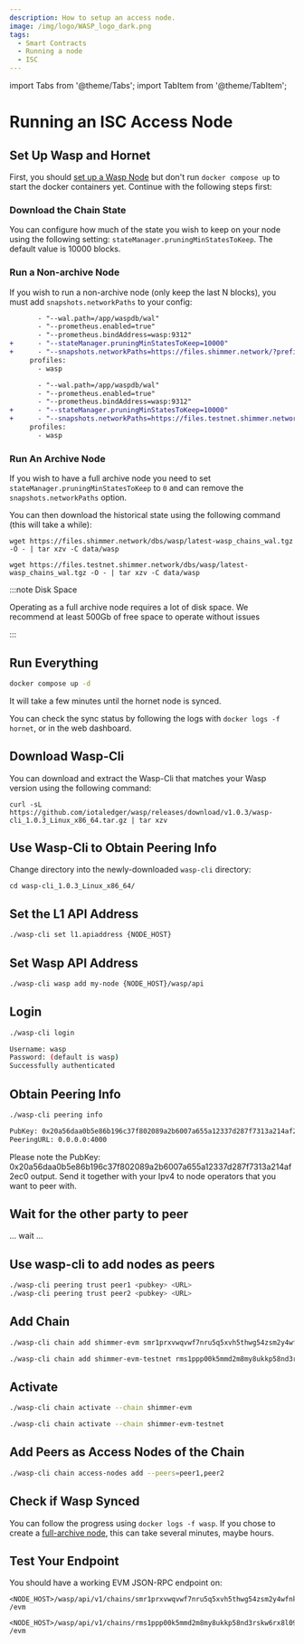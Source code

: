 ```yaml
---
description: How to setup an access node.
image: /img/logo/WASP_logo_dark.png
tags:
  - Smart Contracts
  - Running a node
  - ISC
---
```


import Tabs from '@theme/Tabs';
import TabItem from '@theme/TabItem';

# Running an ISC Access Node

## Set Up Wasp and Hornet

First, you should [set up a  Wasp Node](./running-a-node.md) but don't run `docker compose up` to start the docker containers yet. Continue with the following steps first:

### Download the Chain State

You can configure how much of the state you wish to keep on your node using the following setting: `stateManager.pruningMinStatesToKeep`. The default value is 10000 blocks.

### Run a Non-archive Node

If you wish to run a non-archive node (only keep the last N blocks), you must add `snapshots.networkPaths` to your config:

<Tabs groupId="network" queryString>
<TabItem value="shimmer" label="ShimmerEVM">

```diff docker-compose.yml
       - "--wal.path=/app/waspdb/wal"
       - "--prometheus.enabled=true"
       - "--prometheus.bindAddress=wasp:9312"
+      - "--stateManager.pruningMinStatesToKeep=10000"
+      - "--snapshots.networkPaths=https://files.shimmer.network/?prefix=wasp_snapshots/smr1prxvwqvwf7nru5q5xvh5thwg54zsm2y4wfnk6yk56hj3exxkg92mx20wl3s/"
     profiles:
       - wasp
```

</TabItem>
<TabItem value="shimmer_testnet" label="ShimmerEVM Testnet">

```diff docker-compose.yml
       - "--wal.path=/app/waspdb/wal"
       - "--prometheus.enabled=true"
       - "--prometheus.bindAddress=wasp:9312"
+      - "--stateManager.pruningMinStatesToKeep=10000"
+      - "--snapshots.networkPaths=https://files.testnet.shimmer.network/?prefix=wasp_snapshots/rms1ppp00k5mmd2m8my8ukkp58nd3rskw6rx8l09aj35984k74uuc5u2cywn3ex/"
     profiles:
       - wasp
```

</TabItem>
</Tabs>

### Run An Archive Node

If you wish to have a full archive node you need to set `stateManager.pruningMinStatesToKeep` to `0` and can remove the `snapshots.networkPaths` option. 

You can then download the historical state using the following command (this will take a while):


<Tabs groupId="network" queryString>
<TabItem value="shimmer" label="ShimmerEVM">

```
wget https://files.shimmer.network/dbs/wasp/latest-wasp_chains_wal.tgz -O - | tar xzv -C data/wasp
```

</TabItem>
<TabItem value="shimmer_testnet" label="ShimmerEVM Testnet">

```
wget https://files.testnet.shimmer.network/dbs/wasp/latest-wasp_chains_wal.tgz -O - | tar xzv -C data/wasp
```

</TabItem>
</Tabs>

:::note Disk Space

Operating as a full archive node requires a lot of disk space. We recommend at least 500Gb of free space to operate without issues

:::

## Run Everything

```sh
docker compose up -d
```

It will take a few minutes until the hornet node is synced.

You can check the sync status by following the logs with `docker logs -f hornet`, or in the web dashboard.

## Download Wasp-Cli

You can download and extract the Wasp-Cli that matches your Wasp version using the following command:

```
curl -sL https://github.com/iotaledger/wasp/releases/download/v1.0.3/wasp-cli_1.0.3_Linux_x86_64.tar.gz | tar xzv
```

## Use Wasp-Cli to Obtain Peering Info

Change directory into the newly-downloaded `wasp-cli` directory:

```
cd wasp-cli_1.0.3_Linux_x86_64/
```

## Set the L1 API Address

```sh
./wasp-cli set l1.apiaddress {NODE_HOST}
```

## Set Wasp API Address

```sh
./wasp-cli wasp add my-node {NODE_HOST}/wasp/api
```

## Login

```sh
./wasp-cli login
```
```sh Output
Username: wasp
Password: (default is wasp)
Successfully authenticated
```

## Obtain Peering Info
```sh
./wasp-cli peering info
```
```sh Output
PubKey: 0x20a56daa0b5e86b196c37f802089a2b6007a655a12337d287f7313a214af2ec0
PeeringURL: 0.0.0.0:4000
```
Please note the PubKey: 0x20a56daa0b5e86b196c37f802089a2b6007a655a12337d287f7313a214af2ec0 output.
Send it together with your Ipv4 to node operators that you want to peer with.

## Wait for the other party to peer

… wait …

## Use wasp-cli to add nodes as peers

```sh
./wasp-cli peering trust peer1 <pubkey> <URL>
./wasp-cli peering trust peer2 <pubkey> <URL>
```

## Add Chain

<Tabs groupId="network" queryString>
<TabItem value="shimmer" label="ShimmerEVM">

```sh
./wasp-cli chain add shimmer-evm smr1prxvwqvwf7nru5q5xvh5thwg54zsm2y4wfnk6yk56hj3exxkg92mx20wl3s
```

</TabItem>
<TabItem value="shimmer_testnet" label="ShimmerEVM Testnet">

```sh
./wasp-cli chain add shimmer-evm-testnet rms1ppp00k5mmd2m8my8ukkp58nd3rskw6rx8l09aj35984k74uuc5u2cywn3ex
```

</TabItem>
</Tabs>

## Activate


<Tabs groupId="network" queryString>
<TabItem value="shimmer" label="ShimmerEVM">

```sh
./wasp-cli chain activate --chain shimmer-evm
```

</TabItem>
<TabItem value="shimmer_testnet" label="ShimmerEVM Testnet">

```sh
./wasp-cli chain activate --chain shimmer-evm-testnet
```

</TabItem>
</Tabs>

## Add Peers as Access Nodes of the Chain

```sh
./wasp-cli chain access-nodes add --peers=peer1,peer2
```

## Check if Wasp Synced

You can follow the progress using `docker logs -f wasp`. If you chose to create a [full-archive node](#run-and-archive-node), this can take several minutes, maybe hours.

## Test Your Endpoint

You should have a working EVM JSON-RPC endpoint on:

<Tabs groupId="network" queryString>
<TabItem value="shimmer" label="ShimmerEVM">

```
<NODE_HOST>/wasp/api/v1/chains/smr1prxvwqvwf7nru5q5xvh5thwg54zsm2y4wfnk6yk56hj3exxkg92mx20wl3s
/evm
```

</TabItem>
<TabItem value="shimmer_testnet" label="ShimmerEVM Testnet">

```
<NODE_HOST>/wasp/api/v1/chains/rms1ppp00k5mmd2m8my8ukkp58nd3rskw6rx8l09aj35984k74uuc5u2cywn3ex
/evm
```

</TabItem>
</Tabs>